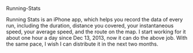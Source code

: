 Running-Stats

Running Stats is an iPhone app, which helps you record the data of every run, including the duration, distance you covered, your instantaneous speed, your average speed, and the route on the map. I start working for it about one hour a day since Dec 13, 2013, now it can do the above job. With the same pace, I wish I can distribute it in the next two months.
